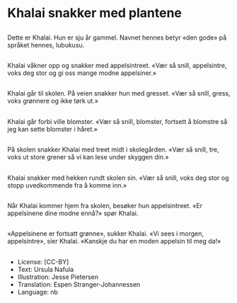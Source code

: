 # Khalai snakker med plantene

##
Dette er Khalai. Hun er sju år gammel. Navnet hennes betyr «den gode» på språket hennes, lubukusu.

##
Khalai våkner opp og snakker med appelsintreet. «Vær så snill, appelsintre, voks deg stor og gi oss mange modne appelsiner.»

##
Khalai går til skolen. På veien snakker hun med gresset. «Vær så snill, gress, voks grønnere og ikke tørk ut.»

##
Khalai går forbi ville blomster. «Vær så snill, blomster, fortsett å blomstre så jeg kan sette blomster i håret.»

##
På skolen snakker Khalai med treet midt i skolegården. «Vær så snill, tre, voks ut store grener så vi kan lese under skyggen din.»

##
Khalai snakker med hekken rundt skolen sin. «Vær så snill, voks deg stor og stopp uvedkommende fra å komme inn.»

##
Når Khalai kommer hjem fra skolen, besøker hun appelsintreet. «Er appelsinene dine modne ennå?» spør Khalai.

##
«Appelsinene er fortsatt grønne», sukker Khalai. «Vi sees i morgen, appelsintre», sier Khalai. «Kanskje du har en moden appelsin til meg da!»

##
* License: [CC-BY]
* Text: Ursula Nafula
* Illustration: Jesse Pietersen
* Translation: Espen Stranger-Johannessen
* Language: nb
